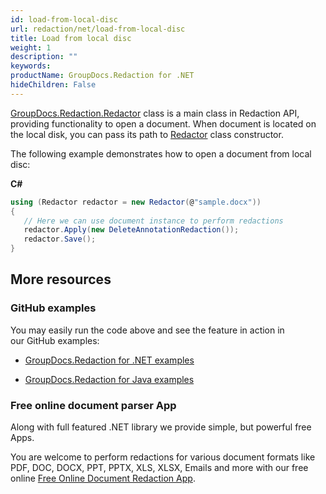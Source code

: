 ```yaml
---
id: load-from-local-disc
url: redaction/net/load-from-local-disc
title: Load from local disc
weight: 1
description: ""
keywords: 
productName: GroupDocs.Redaction for .NET
hideChildren: False
---
```

[GroupDocs.Redaction.Redactor](https://apireference.groupdocs.com/net/redaction/groupdocs.redaction/redactor) class is a main class in Redaction API, providing functionality to open a document. When document is located on the local disk, you can pass its path to [Redactor](https://apireference.groupdocs.com/net/redaction/groupdocs.redaction/redactor)  class constructor.

The following example demonstrates how to open a document from local disc:

**C#**

```csharp
using (Redactor redactor = new Redactor(@"sample.docx"))
{
   // Here we can use document instance to perform redactions   
   redactor.Apply(new DeleteAnnotationRedaction());
   redactor.Save();
}
```

## More resources

### GitHub examples

You may easily run the code above and see the feature in action in our GitHub examples:

*   [GroupDocs.Redaction for .NET examples](https://github.com/groupdocs-redaction/GroupDocs.Redaction-for-.NET)
    
*   [GroupDocs.Redaction for Java examples](https://github.com/groupdocs-redaction/GroupDocs.Redaction-for-Java)
    

### Free online document parser App

Along with full featured .NET library we provide simple, but powerful free Apps.

You are welcome to perform redactions for various document formats like PDF, DOC, DOCX, PPT, PPTX, XLS, XLSX, Emails and more with our free online [Free Online Document Redaction App](https://products.groupdocs.app/redaction).
